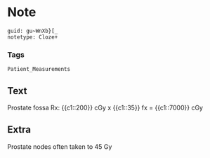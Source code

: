 # Note
```
guid: gu~WnXb}[_
notetype: Cloze+
```

### Tags
```
Patient_Measurements
```

## Text
Prostate fossa Rx: {{c1::200}} cGy x {{c1::35}} fx = {{c1::7000}} cGy

## Extra
Prostate nodes often taken to 45 Gy
